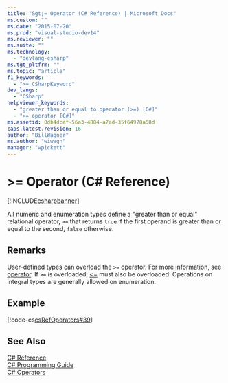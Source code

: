 ```yaml
---
title: "&gt;= Operator (C# Reference) | Microsoft Docs"
ms.custom: ""
ms.date: "2015-07-20"
ms.prod: "visual-studio-dev14"
ms.reviewer: ""
ms.suite: ""
ms.technology: 
  - "devlang-csharp"
ms.tgt_pltfrm: ""
ms.topic: "article"
f1_keywords: 
  - ">=_CSharpKeyword"
dev_langs: 
  - "CSharp"
helpviewer_keywords: 
  - "greater than or equal to operator (>=) [C#]"
  - ">= operator [C#]"
ms.assetid: 0db4dcaf-56a3-4884-a7ad-35f64978a58d
caps.latest.revision: 16
author: "BillWagner"
ms.author: "wiwagn"
manager: "wpickett"
---
```

# &gt;= Operator (C# Reference)
[!INCLUDE[csharpbanner](../../../includes/csharpbanner.md)]

All numeric and enumeration types define a "greater than or equal" relational operator, `>=` that returns `true` if the first operand is greater than or equal to the second, `false` otherwise.  
  
## Remarks  
 User-defined types can overload the `>=` operator. For more information, see [operator](../../../csharp/language-reference/keywords/operator-csharp-reference.md). If `>=` is overloaded, [<=](../../../csharp/language-reference/operators/less-than-equal-operator.md) must also be overloaded. Operations on integral types are generally allowed on enumeration.  
  
## Example  
 [!code-cs[csRefOperators#39](../../../csharp/language-reference/operators/codesnippet/csharp/csrefOperators/csrefOperators.cs#39)]  
  
## See Also  
 [C# Reference](../../../csharp/language-reference/index.md)   
 [C# Programming Guide](../../../csharp/programming-guide/index.md)   
 [C# Operators](../../../csharp/language-reference/operators/index.md)
